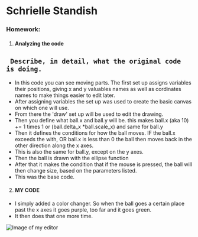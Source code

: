 # Schrielle Standish



### Homework:

1. #### Analyzing the code

## ` Describe, in detail, what the original code is doing.`

- In this code you can see moving parts. The first set up assigns variables their positions, giving x and y valuables names as well as
  cordinates names to make things easier to edit later.
- After assigning variables the set up was used to create the basic canvas on which one will use.
- From there the 'draw' set up will be used to edit the drawing.
- Then you define what ball.x and ball.y will be. this makes ball.x (aka 10) += 1 times 1 or (ball.delta_x *ball.scale_x)
  and same for ball.y
- Then it defines the conditions for how the ball moves. IF the ball.x exceeds the with, OR ball.x is less than 0
  the ball then moves back in the other direction along the x axes.
- This is also the same for ball.y, except on the y axes.
- Then the ball is drawn with the ellipse function
- After that it makes the condition that if the mouse is pressed, the ball will then change size, based on the parameters listed.
- This was the base code.

2. #### MY CODE

- I simply added a color changer. So when the ball goes a certain place past the x axes it goes purple, too far and it goes green.
- It then does that one more time.

![Image of my editor]('changing.jpg')
